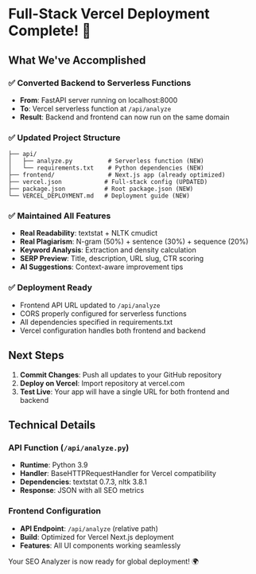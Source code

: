 # Full-Stack Vercel Deployment Complete! 🚀

## What We've Accomplished

### ✅ **Converted Backend to Serverless Functions**
- **From**: FastAPI server running on localhost:8000
- **To**: Vercel serverless function at `/api/analyze`
- **Result**: Backend and frontend can now run on the same domain

### ✅ **Updated Project Structure**
```
├── api/
│   ├── analyze.py          # Serverless function (NEW)
│   └── requirements.txt    # Python dependencies (NEW)
├── frontend/               # Next.js app (already optimized)
├── vercel.json            # Full-stack config (UPDATED)
├── package.json           # Root package.json (NEW)
└── VERCEL_DEPLOYMENT.md   # Deployment guide (NEW)
```

### ✅ **Maintained All Features**
- **Real Readability**: textstat + NLTK cmudict
- **Real Plagiarism**: N-gram (50%) + sentence (30%) + sequence (20%)
- **Keyword Analysis**: Extraction and density calculation
- **SERP Preview**: Title, description, URL slug, CTR scoring
- **AI Suggestions**: Context-aware improvement tips

### ✅ **Deployment Ready**
- Frontend API URL updated to `/api/analyze`
- CORS properly configured for serverless functions
- All dependencies specified in requirements.txt
- Vercel configuration handles both frontend and backend

## Next Steps

1. **Commit Changes**: Push all updates to your GitHub repository
2. **Deploy on Vercel**: Import repository at vercel.com
3. **Test Live**: Your app will have a single URL for both frontend and backend

## Technical Details

### API Function (`/api/analyze.py`)
- **Runtime**: Python 3.9
- **Handler**: BaseHTTPRequestHandler for Vercel compatibility
- **Dependencies**: textstat 0.7.3, nltk 3.8.1
- **Response**: JSON with all SEO metrics

### Frontend Configuration
- **API Endpoint**: `/api/analyze` (relative path)
- **Build**: Optimized for Vercel Next.js deployment
- **Features**: All UI components working seamlessly

Your SEO Analyzer is now ready for global deployment! 🌍